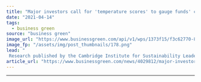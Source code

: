 ```yaml
---
title: "Major investors call for 'temperature scores' to gauge funds' climate performance"
date: "2021-04-14"
tags: 
  - business green
source: "business green"
image_url: "https://www.businessgreen.com/api/v1/wps/1373f15/f3c62770-846e-4aec-89f4-cadf4d66f20e/8/investment-185x114.png"
image_fp: "/assets/img/post_thumbnails/178.png"
lead: "
 Research published by the Cambridge Institute for Sustainability Leadership warns current patchwork of climate performance disclosure approaches is sowing confusion among investment community ..."
article_url: "https://www.businessgreen.com/news/4029812/major-investors-temperature-scores-gauge-funds-climate-performance"
---
```


---
